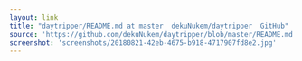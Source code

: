 ```yaml
---
layout: link
title: "daytripper/README.md at master  dekuNukem/daytripper  GitHub"
source: 'https://github.com/dekuNukem/daytripper/blob/master/README.md'
screenshot: 'screenshots/20180821-42eb-4675-b918-4717907fd8e2.jpg'
---
```



